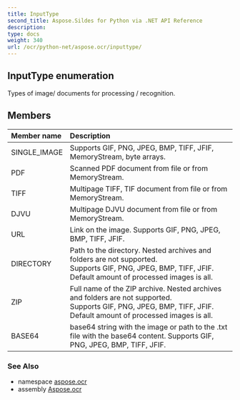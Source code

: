 ```yaml
---
title: InputType
second_title: Aspose.Sildes for Python via .NET API Reference
description: 
type: docs
weight: 340
url: /ocr/python-net/aspose.ocr/inputtype/
---
```


## InputType enumeration

Types of image/ documents for processing / recognition.

## Members
| Member name | Description |
| :- | :- |
|SINGLE_IMAGE|Supports GIF, PNG, JPEG, BMP, TIFF, JFIF, MemoryStream, byte arrays.|
|PDF|Scanned PDF document from file or from MemoryStream.|
|TIFF|Multipage TIFF, TIF document from file or from MemoryStream.|
|DJVU|Multipage DJVU document from file or from MemoryStream.|
|URL|Link on the image. Supports GIF, PNG, JPEG, BMP, TIFF, JFIF.|
|DIRECTORY|Path to the directory. Nested archives and folders are not supported.<br/>            Supports GIF, PNG, JPEG, BMP, TIFF, JFIF.<br/>            Default amount of processed images is all.|
|ZIP|Full name of the ZIP archive. Nested archives and folders are not supported.<br/>            Supports GIF, PNG, JPEG, BMP, TIFF, JFIF.<br/>            Default amount of processed images is all.|
|BASE64|base64 string with the image or path to the .txt file with the base64 content. Supports GIF, PNG, JPEG, BMP, TIFF, JFIF.|

### See Also

* namespace [aspose.ocr](/ocr/python-net/aspose.ocr/)
* assembly [Aspose.ocr](/ocr/python-net/)


